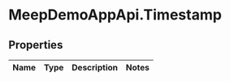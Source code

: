 # MeepDemoAppApi.Timestamp

## Properties
Name | Type | Description | Notes
------------ | ------------- | ------------- | -------------


